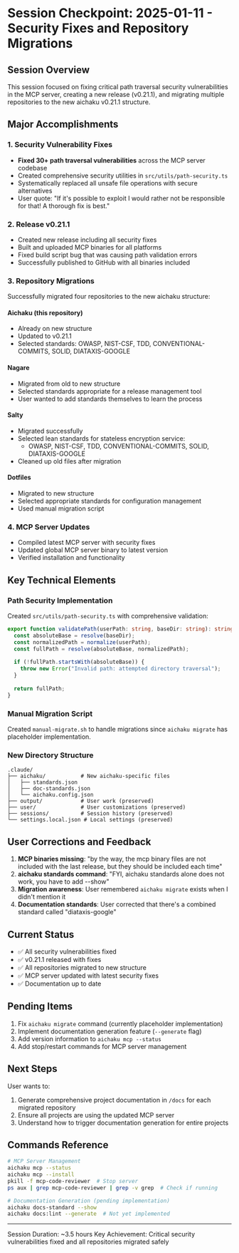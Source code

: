 # Session Checkpoint: 2025-01-11 - Security Fixes and Repository Migrations

## Session Overview
This session focused on fixing critical path traversal security vulnerabilities in the MCP server, creating a new release (v0.21.1), and migrating multiple repositories to the new aichaku v0.21.1 structure.

## Major Accomplishments

### 1. Security Vulnerability Fixes
- **Fixed 30+ path traversal vulnerabilities** across the MCP server codebase
- Created comprehensive security utilities in `src/utils/path-security.ts`
- Systematically replaced all unsafe file operations with secure alternatives
- User quote: "If it's possible to exploit I would rather not be responsible for that! A thorough fix is best."

### 2. Release v0.21.1
- Created new release including all security fixes
- Built and uploaded MCP binaries for all platforms
- Fixed build script bug that was causing path validation errors
- Successfully published to GitHub with all binaries included

### 3. Repository Migrations
Successfully migrated four repositories to the new aichaku structure:

#### Aichaku (this repository)
- Already on new structure
- Updated to v0.21.1
- Selected standards: OWASP, NIST-CSF, TDD, CONVENTIONAL-COMMITS, SOLID, DIATAXIS-GOOGLE

#### Nagare
- Migrated from old to new structure
- Selected standards appropriate for a release management tool
- User wanted to add standards themselves to learn the process

#### Salty
- Migrated successfully
- Selected lean standards for stateless encryption service:
  - OWASP, NIST-CSF, TDD, CONVENTIONAL-COMMITS, SOLID, DIATAXIS-GOOGLE
- Cleaned up old files after migration

#### Dotfiles
- Migrated to new structure
- Selected appropriate standards for configuration management
- Used manual migration script

### 4. MCP Server Updates
- Compiled latest MCP server with security fixes
- Updated global MCP server binary to latest version
- Verified installation and functionality

## Key Technical Elements

### Path Security Implementation
Created `src/utils/path-security.ts` with comprehensive validation:
```typescript
export function validatePath(userPath: string, baseDir: string): string {
  const absoluteBase = resolve(baseDir);
  const normalizedPath = normalize(userPath);
  const fullPath = resolve(absoluteBase, normalizedPath);
  
  if (!fullPath.startsWith(absoluteBase)) {
    throw new Error("Invalid path: attempted directory traversal");
  }
  
  return fullPath;
}
```

### Manual Migration Script
Created `manual-migrate.sh` to handle migrations since `aichaku migrate` has placeholder implementation.

### New Directory Structure
```
.claude/
├── aichaku/           # New aichaku-specific files
│   ├── standards.json
│   ├── doc-standards.json
│   └── aichaku.config.json
├── output/            # User work (preserved)
├── user/              # User customizations (preserved)
├── sessions/          # Session history (preserved)
└── settings.local.json # Local settings (preserved)
```

## User Corrections and Feedback
1. **MCP binaries missing**: "by the way, the mcp binary files are not included with the last release, but they should be included each time"
2. **aichaku standards command**: "FYI, aichaku standards alone does not work, you have to add --show"
3. **Migration awareness**: User remembered `aichaku migrate` exists when I didn't mention it
4. **Documentation standards**: User corrected that there's a combined standard called "diataxis-google"

## Current Status
- ✅ All security vulnerabilities fixed
- ✅ v0.21.1 released with fixes
- ✅ All repositories migrated to new structure
- ✅ MCP server updated with latest security fixes
- ✅ Documentation up to date

## Pending Items
1. Fix `aichaku migrate` command (currently placeholder implementation)
2. Implement documentation generation feature (`--generate` flag)
3. Add version information to `aichaku mcp --status`
4. Add stop/restart commands for MCP server management

## Next Steps
User wants to:
1. Generate comprehensive project documentation in `/docs` for each migrated repository
2. Ensure all projects are using the updated MCP server
3. Understand how to trigger documentation generation for entire projects

## Commands Reference
```bash
# MCP Server Management
aichaku mcp --status
aichaku mcp --install
pkill -f mcp-code-reviewer  # Stop server
ps aux | grep mcp-code-reviewer | grep -v grep  # Check if running

# Documentation Generation (pending implementation)
aichaku docs-standard --show
aichaku docs:lint --generate  # Not yet implemented
```

---
Session Duration: ~3.5 hours
Key Achievement: Critical security vulnerabilities fixed and all repositories migrated safely